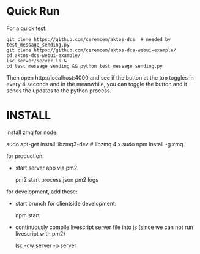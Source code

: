 # Quick Run

For a quick test: 

    git clone https://github.com/ceremcem/aktos-dcs  # needed by test_message_sending.py
    git clone https://github.com/ceremcem/aktos-dcs-webui-example/
    cd aktos-dcs-webui-example/
    lsc server/server.ls &
    cd test_message_sending && python test_message_sending.py
  
Then open http://localhost:4000 and see if the button at the top toggles in every 4 seconds and in the meanwhile, you can toggle the button and it sends the updates to the python process. 

# INSTALL

install zmq for node:

sudo apt-get install libzmq3-dev # libzmq 4.x
sudo npm install -g zmq




for production:

  + start server app via pm2:

    pm2 start process.json
    pm2 logs


for development, add these:

  + start brunch for clientside development:

    npm start

  + continuously compile livescript server file into js (since we can not run livescript with pm2)

    lsc -cw server -o server
